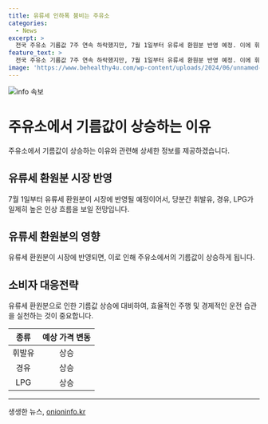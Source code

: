 ```yaml
---
title: 유류세 인하폭 붐비는 주유소
categories:
  - News
excerpt: >
  전국 주유소 기름값 7주 연속 하락했지만, 7월 1일부터 유류세 환원분 반영 예정. 이에 휘발유·경유·LPG 인상 예상으로 차량들이 주유소에 줄을 서고 있다.
feature_text: >
  전국 주유소 기름값 7주 연속 하락했지만, 7월 1일부터 유류세 환원분 반영 예정. 이에 휘발유·경유·LPG 인상 예상으로 차량들이 주유소에 줄을 서고 있다.
image: 'https://www.behealthy4u.com/wp-content/uploads/2024/06/unnamed-file.png'
---
```


<p><img src="https://www.behealthy4u.com/wp-content/uploads/2024/06/unnamed-file.png" alt="info 속보" /></p>

<h1>주유소에서 기름값이 상승하는 이유</h1>

<p data-ke-size="size16">주유소에서 기름값이 상승하는 이유와 관련해 상세한 정보를 제공하겠습니다.</p>

<h2 data-ke-size="size26">유류세 환원분 시장 반영</h2>

<p data-ke-size="size16">7월 1일부터 유류세 환원분이 시장에 반영될 예정이어서, 당분간 휘발유, 경유, LPG가 일제히 높은 인상 흐름을 보일 전망입니다.</p>

<h2 data-ke-size="size26">유류세 환원분의 영향</h2>

<p data-ke-size="size16">유류세 환원분이 시장에 반영되면, 이로 인해 주유소에서의 기름값이 상승하게 됩니다.</p>

<h2 data-ke-size="size26">소비자 대응전략</h2>

<p data-ke-size="size16">유류세 환원분으로 인한 기름값 상승에 대비하여, 효율적인 주행 및 경제적인 운전 습관을 실천하는 것이 중요합니다.</p>

<table>
    <thead>
        <tr>
            <th style="text-align: center;"><b>종류</b></th>
            <th style="text-align: center;"><b>예상 가격 변동</b></th>
        </tr>
    </thead>
    <tbody>
        <tr>
            <td style="text-align: center;">휘발유</td>
            <td style="text-align: center;">상승</td>
        </tr>
        <tr>
            <td style="text-align: center;">경유</td>
            <td style="text-align: center;">상승</td>
        </tr>
        <tr>
            <td style="text-align: center;">LPG</td>
            <td style="text-align: center;">상승</td>
        </tr>
    </tbody>
</table>

<p><hr></p>
생생한 뉴스, <a href="https://onioninfo.kr" rel="dofollow">onioninfo.kr</a>


